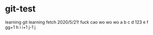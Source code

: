 # git-test
learning git
learning fetch 2020/5/21!
fuck
cao
wo
wo
wo
a
b
c
d
123
e
f
gg+1
h
i
i+1
j-1
j
